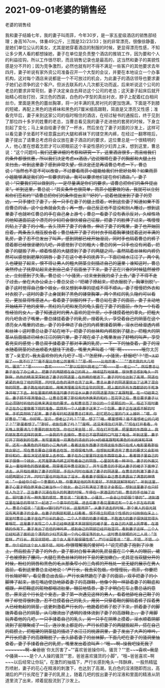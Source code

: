 # 2021-09-01老婆的销售经



老婆的销售经




我和妻子结婚七年，我的妻子叫雨菲，今年30岁，是一家五星级酒店的销售部经理；身高167cm，体重49公斤，三围是32/23/33；张的非常漂亮，很像徐静蕾，是她们单位公认的美女，尤其是她穿着酒店的制服的时候，更显得漂亮性感，不知让多少男人看的都想操她，妻子在单位是负责整个酒店的推销工作，因为要和个人的利益挂钩，所以工作很尽职，而且销售记录也是最高的，这当然和妻子的美貌性感是分不开的；因为竞争激烈，必然也就有时不得不满足一些客户的其他要求去年四月，妻子听说有家外资公司准备召开一个大型的会议，并要在本地设立一个办事机构，这对每个酒店来说都是一个不可放过的机会，为此妻子的酒店领导也要求妻子她们必须争的这个客户。但派去联系的人几次都无功而返，后来听说这个公司的老总的要求非常苛刻，妻子决定亲自去拜访这个公司的老总；这天妻子起床后就开始精心梳妆打扮，深兰色的西装，白色的v字型的真丝衬衣，脖子上配着红白相间丝巾，里面是黑色的蕾丝胸罩，将一对丰满的乳房衬托的更加饱满，下面是不到膝的短裙，再配上黑色的连裤袜和黑色的7厘米细高跟鞋，简直是又漂亮又性感；准备完毕后，妻子来到这家公司的临时租住的酒店，在经过秘书的通报后，终于见到了那位四十多岁的姓曹的老总，当曹总看见我的妻子走进他的套房的时候，下身立刻起了变化；马上亲自给妻子倒了一杯水，然后坐在了妻子对面的沙发上，这样可以看见妻子坐着时不经意露出的大腿和裤袜下的镂空黑内裤，在经过一翻寒暄后，妻子提出了请曹总考虑将会议放在妻子酒店的的要求，这位曹总是一个很精明的人，他心里在想着怎麽才可以把眼前这个丰姿性感的少妇弄上床，想到这里，曹总说：“这个问题吗~~~~~我们还要详细的考察和研究一下，这里酒店很多，而且给我们的条件都很优惠，所以我们决定考虑xx酒店，”边说眼睛在妻子的胸部和大腿上扫来扫去，听到这里妻子感到非常失望，但决定还是再请曹总考虑一下，曹总说；“当然也不是不可以改变，不过要看雨菲小姐能给我们什麽好处啊？如果雨菲小姐能够满足我们的一些要求的话，我可以要求他们定在你们酒店。”，妻子说：“只要我们可以做到的，一定尽量满足你们的要求，请曹总把你们的条件提出来”。听到这里，曹总说：“其实条件也很简单，雨菲小姐要做的话，我就可以立刻和你们签和约”“请曹总把你们的条件提出来”“好的”，说着他就坐到了妻子的旁边，一只手搂住了妻子，另一只手在妻子的腿上摸着，听到这些妻子知道如果不答应曹总的话，这个业务就会失去；再一想，自己反正也不是没和别人睡过，想到这里妻子也就听任曹总的手在自己身上游弋；曹总一看妻子没有表示反对，久经性场的他知道面前这个漂亮的少妇将会很快被自己征服，把妻子的脸捧了过来，嘴慢慢的贴上了妻子的小嘴，舌头顶开了妻子的香唇，伸进了妻子的嘴里，妻子也开始回应着，两条舌头相互胶合着；曹总结开了妻子的衬衣手隔着胸罩揉搓着这对丰满的乳房，妻子忍不住发出了叫声，感到阴部已经开始湿润，同时手也隔着曹总的裤子摸着那已经很坚硬的几吧，并感觉到了它的粗大；曹总的另一只手也没有闲着，把妻子的腿搬了开，顺着性感的大腿摸到了妻子的两腿之间，虽然隔着丝袜和内裤仍然可以感觉到肥厚的阴唇；妻子在这个老手的抚弄下，下面已经水汪汪了，两个乳头也硬挺了起来，恨不得让男人的粗大阴茎立刻插进自己的逼里；谁知这时，曹总突然停止了抚摩站起来走到自己桌子后面坐了下来，妻子正在兴奋的时候猛然被停止，立刻感到了失落。曹总说：“小骚货，过来坐到我的桌子上去，”妻子不得不走了过去，坐在大办公桌上；曹总又说：“把裙子撩起来，把衣服脱了，胸罩别脱”，妻子这时觉得自己像个妓女，但又想到丰厚的提成不得不顺从。妻子慢慢把外衣和衬衣脱了，这时的妻子上身就剩了黑色的镂空胸罩，两个黑红的乳头隐约可以看见，更加显得性感迷人。看着妻子驯服的样子，曹总站在妻子的面前，妻子主动地开始结开了他的皮带，黑红的几吧和发亮的龟头露在了妻子的面前，作为一个有着性经验的女人，妻子知道这时的男人喜欢的是什麽，小手揉摸着他的睾丸，把粗大的几吧含进了嘴里，曹总揉搓着妻子的乳房，捏着乳头，享受着自己的阴茎在这个漂亮女人嘴里的进出，妻子的手伸进了自己的内裤里揉着阴蒂，淫水已经湿透内裤和丝袜；这时曹总让妻子站在地下，把妻子的丝袜和内裤脱到了腿上，把粗大的阴茎从后面插进已经水汪汪的阴穴里，妻子爬在桌子上嘴里发出了舒畅的叫声，享受着充实的感觉；曹总双手揉着妻子那对丰满的乳房，一下一下的抽查着，妻子的淫水随着阴茎的进出顺着大腿往下流着，嘴里大声叫着：“啊~~``啊~~~~~~~哦~~你太厉害了~亲爱的~~~~~~~我太喜欢你的大几吧了~~~~~~~哦~~~~~”“怎麽样，小骚货，舒服吧”？“恩~`太舒服了~~~我不行了”“是不是比你老公厉害啊？”“恩~啊~~~~比他厉害~```”“喜欢我的大几吧吗，骚货”？“恩~~~~~~喜欢~~~~~~”“那以后就叫我老公”“啊~~~~恩~~老公~~”，然后曹总让妻子坐在了办公桌上，把妻子的两腿搭在自己的肩上，继续猛烈地插着，很快曹总感到龟头一阵酥麻，热热的精液深深射进了妻子的阴道里；在热精的催进下，妻子同时也达到了高潮，阴道也紧紧的夹住了他的阴茎，同时乳白色的液体也流了出来。曹总从妻子的阴道里拔出了沾满了混合物的阴茎，妻子跪在他的面前，用嘴清理着没有完全软的阴茎，把上面的所有东西都舔的干乾净净并咽了下去。射在里面的精液连同妻子的淫水从妻子的阴道里流到了高跟鞋里。在一切结束之后，妻子顾不得清理自己，让曹总签署了那份用肉体换来的和约；签完字之后，曹总要求妻子以后必须随时听他的召唤来满足他的要求。在和曹总签了协议的一个星期后的一天，临近下班时妻子正在办公室做着下班的准备，突然有一个人给妻子送来了一个包裹，妻子正在迷惑不解的时候，手机突然响了起来，妻子看号码知道是曹总打来的，赶忙把办公室的门关上接听：“喂，你好曹总，”“哦，你好啊，宝贝，想老公了吗？”“恩，想了”“哦，哪里想啊？是不是想老公的几吧了？”“那里都想了。”“那好，收到包裹了吗？”“是啊，还没来得及打开那，”“现在打开看看，今天晚上我要请几个重要的朋友吃饭，你也过来坐陪；好，现在打开包裹，把里面的东西穿上，我的朋友喜欢这样的装束，一会我的车去接你。曹总已不容质疑的口气挂了电话，听到这里，妻子打开了刚收到的包裹，发现里面是一双黑色的漆皮的10cm的细高跟鞋和黑色的长统袜和吊袜带，还有一条黑色的开档的小三角内裤；看着这些东西妻子觉得这些东西只在成人电影里看那些妓女穿过，现在曹总要自己穿着去吃饭，觉得很难为情，但想到如果违背了曹总的要求又会影响那份和约，最后决定还是穿上去参加。妻子在办公室里将这些东西穿在身上，看着镜子里自己的样子很像一个妓女，尤其是那条内裤正好勒着自己的阴唇，心里就有着一种冲动，妻子的外面又穿上一套咖啡色的西装套裙，刚穿着完毕曹总就到了，开车后曹总的手就从妻子的裙子下面伸了进去，从开档处摸到了妻子的阴部，手指头同时也插进了妻子的阴道里，在曹总的刺激下妻子主动把两腿分了开，同时穴里也开始流出了淫水，看着妻子很服从自己曹总表露出了满意的神情说：“一会给你介绍一个重要的人物，你要满足他的所有爱好，不然我就解除和约”，听到这里，妻子心里才明白原来自己被当作一个妓女，自己只有满足了曹总才会答应。想到这里妻子也只好任人为之了，正当妻子沉浸在指头的刺激的时候，车停在一家酒店的门前，曹总的手也抽了出去，顿时妻子有一种失落的感觉，曹总说：“别着急，小骚货，一会会让你舒服个够的”，进到酒店里在操总的带领下一起进了一个豪华的包厢，进去后妻子看见里面还有一个五十岁左右的男人，曹总介绍说：“这是xx银行的严行长，这是雨菲”，从妻子进去的时候，那个男人的目光就没有离开妻子的全身，在妻子的胸部和腿上扫看着，恨不得立刻把这个性感的少妇按倒在床上；就坐时曹总让妻子坐在严行长的身边，二个人不停的劝妻子喝酒，不胜酒力的妻子很快就觉得头晕眼花，这是妻子发现二个人手已经伸进里本来就很短的裙子里，在自己的大腿上抚摩着，在酒精的作用下，妻子发出了低低的呻吟声，感到自己的阴部已经开始湿润，看到妻子这样，二个人已经知道了面前这个漂亮的少妇其实是一个内心很淫荡的女人，这时曹总献媚的对二人说：“怎麽样，严行长，我没说错吧，这个女人是不是很骚性感”，严行长回答说：“恩，不错，不错，小曹，你介绍的这个女人很不错，呵呵~`你很理解我的爱好吗！”说完把妻子抱到了沙发上，然后脱去了妻子的外衣，妻子那对白皙丰满的乳房显露在二个男人的眼前，裙子也被撩到了腰间，大腿在黑色丝袜的映衬下显的更加嫩白，尤其是当双腿分开的时候，粉红的阴唇和黑色的毛从那条窄小的三角裤的开档处一览无疑的展示在男人面前，看到这里曹总主动地说：“严行长，我去买包烟，你慢慢玩，雨菲，你要把行长陪好啊”，看见曹总出去后，严行长突然跪在了妻子的面前，双手把妻子的小脚捧了起来，放在嘴边使劲地舔着妻子的高跟鞋，他像个狗一样舔着妻子的鞋底和细跟，并把鞋底的赃物都咽进肚里，眼前地情景，妻子才明白在车上曹总话的意思，原来这个行长是个变态，妻子第一次遇见这样的男人，看着他舔吃自己鞋子的样子却觉得很刺激，忍不住摸着自己的乳头，用另一只穿着鞋的脚隔着裤子踩着男人已经勃起的阴茎，这更刺激着严行长的，他跪着把裤子脱了下来，抓着妻子的脚拨弄着自己的阴茎，从马眼流出了透明的液体流到了妻子的高跟鞋上，，妻子用脚玩弄着他的几吧，一只手揉着自己的乳头，另一只手在阴蒂上摸着，淫水顺着阴部流到了屁眼聚成了一汪，连沙发上都是的，严行长把妻子的两腿搬起开，搭在自己的肩膀上，把粗硬的阴茎猛的插进了水汪汪的桃源洞里，妻子发出了大声的呻吟，严行长把妻子的高跟鞋脱了，舌头舔着妻子的丝袜脚，下面几吧在妻子的骚洞里抽查着，妻子手揉着自己的乳房，嘴里发出着浪叫声：“哦~~~~啊~~~~~~~操我吧~~~~~~操死我了~~~~~~~啊~~~~~亲爸爸~~`你太厉害了~”“喜欢爸爸操你吗，骚货？”“恩~~~~~~~喜欢~~~我是个骚货~~~~~~是个人人操的骚货”“恩，爸爸喜欢骚货的小脚”，“哦~爸爸喜欢~啊~~~以后经常让你玩”，在激烈的抽插下，严行长感到龟头一阵酥麻，一股热精猛烈喷射，妻子的花心在精液的刺激下，也达到了高潮，乳白色的淫液随即而出，高潮后的严行长爬在了妻子的乳房上，随着几吧的拔出妻子的淫液和里面的精液从阴道里流了出来，顺着屁股流到了沙发上。





